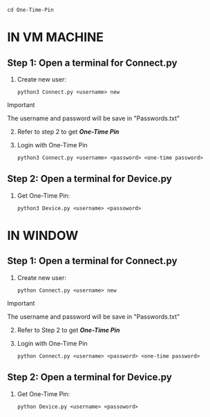 ```
cd One-Time-Pin
```

# IN VM MACHINE
## Step 1: Open a terminal for Connect.py
1. Create new user:
    ```
    python3 Connect.py <username> new
    ```
> [!IMPORTANT]
> The username and password will be save in "Passwords.txt"

2. Refer to step 2 to get ***One-Time Pin***

3. Login with One-Time Pin
    ```
    python3 Connect.py <username> <password> <one-time password>
    ```

## Step 2: Open a terminal for Device.py
1. Get One-Time Pin:
    ```
    python3 Device.py <username> <passoword>
    ```

# IN WINDOW
## Step 1: Open a terminal for Connect.py
1. Create new user:
    ```
    python Connect.py <username> new
    ```
> [!IMPORTANT]
> The username and password will be save in "Passwords.txt"

2. Refer to Step 2 to get ***One-Time Pin***

3. Login with One-Time Pin
    ```
    python Connect.py <username> <password> <one-time password>
    ```

## Step 2: Open a terminal for Device.py
1. Get One-Time Pin:
    ```
    python Device.py <username> <passoword>
    ```